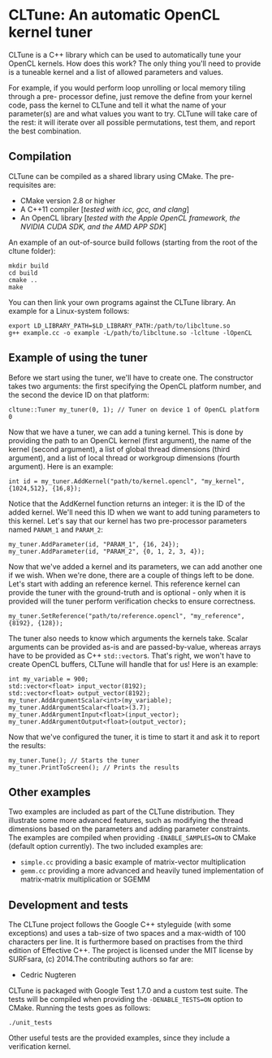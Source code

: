 
CLTune: An automatic OpenCL kernel tuner
================

CLTune is a C++ library which can be used to automatically tune your OpenCL kernels. How does this
work? The only thing you'll need to provide is a tuneable kernel and a list of allowed parameters
and values.

For example, if you would perform loop unrolling or local memory tiling through a pre-
processor define, just remove the define from your kernel code, pass the kernel to CLTune and tell
it what the name of your parameter(s) are and what values you want to try. CLTune will take care of
the rest: it will iterate over all possible permutations, test them, and report the best
combination.

Compilation
-------------

CLTune can be compiled as a shared library using CMake. The pre-requisites are:

* CMake version 2.8 or higher
* A C++11 compiler [_tested with icc, gcc, and clang_]
* An OpenCL library [_tested with the Apple OpenCL framework, the NVIDIA CUDA SDK, and the AMD APP
  SDK_]

An example of an out-of-source build follows (starting from the root of the cltune folder):

    mkdir build
    cd build
    cmake ..
    make

You can then link your own programs against the CLTune library. An example for a Linux-system
follows:

    export LD_LIBRARY_PATH=$LD_LIBRARY_PATH:/path/to/libcltune.so
    g++ example.cc -o example -L/path/to/libcltune.so -lcltune -lOpenCL

Example of using the tuner
-------------

Before we start using the tuner, we'll have to create one. The constructor takes two arguments:
the first specifying the OpenCL platform number, and the second the device ID on that platform:

    cltune::Tuner my_tuner(0, 1); // Tuner on device 1 of OpenCL platform 0

Now that we have a tuner, we can add a tuning kernel. This is done by providing the path to an
OpenCL kernel (first argument), the name of the kernel (second argument), a list of global thread
dimensions (third argument), and a list of local thread or workgroup dimensions (fourth argument).
Here is an example:

    int id = my_tuner.AddKernel("path/to/kernel.opencl", "my_kernel", {1024,512}, {16,8});

Notice that the AddKernel function returns an integer: it is the ID of the added kernel. We'll need
this ID when we want to add tuning parameters to this kernel. Let's say that our kernel has two
pre-processor parameters named `PARAM_1` and `PARAM_2`:

    my_tuner.AddParameter(id, "PARAM_1", {16, 24});
    my_tuner.AddParameter(id, "PARAM_2", {0, 1, 2, 3, 4});

Now that we've added a kernel and its parameters, we can add another one if we wish. When we're
done, there are a couple of things left to be done. Let's start with adding an reference kernel.
This reference kernel can provide the tuner with the ground-truth and is optional - only when it is
provided will the tuner perform verification checks to ensure correctness.

    my_tuner.SetReference("path/to/reference.opencl", "my_reference", {8192}, {128});

The tuner also needs to know which arguments the kernels take. Scalar arguments can be provided
as-is and are passed-by-value, whereas arrays have to be provided as C++ `std::vector`s. That's
right, we won't have to create OpenCL buffers, CLTune will handle that for us! Here is an example:

    int my_variable = 900;
    std::vector<float> input_vector(8192);
    std::vector<float> output_vector(8192);
    my_tuner.AddArgumentScalar<int>(my_variable);
    my_tuner.AddArgumentScalar<float>(3.7);
    my_tuner.AddArgumentInput<float>(input_vector);
    my_tuner.AddArgumentOutput<float>(output_vector);

Now that we've configured the tuner, it is time to start it and ask it to report the results:

    my_tuner.Tune(); // Starts the tuner
    my_tuner.PrintToScreen(); // Prints the results

Other examples
-------------

Two examples are included as part of the CLTune distribution. They illustrate some more advanced
features, such as modifying the thread dimensions based on the parameters and adding parameter
constraints. The examples are compiled when providing `-ENABLE_SAMPLES=ON` to CMake (default option
currently). The two included examples are:

* `simple.cc` providing a basic example of matrix-vector multiplication
* `gemm.cc` providing a more advanced and heavily tuned implementation of matrix-matrix
  multiplication or SGEMM

Development and tests
-------------

The CLTune project follows the Google C++ styleguide (with some exceptions) and uses a tab-size of
two spaces and a max-width of 100 characters per line. It is furthermore based on practises from the
third edition of Effective C++. The project is licensed under the MIT license by SURFsara, (c) 2014.The contributing authors so far are:

* Cedric Nugteren

CLTune is packaged with Google Test 1.7.0 and a custom test suite. The tests will be compiled when
providing the `-DENABLE_TESTS=ON` option to CMake. Running the tests goes as follows:

    ./unit_tests

Other useful tests are the provided examples, since they include a verification kernel.

